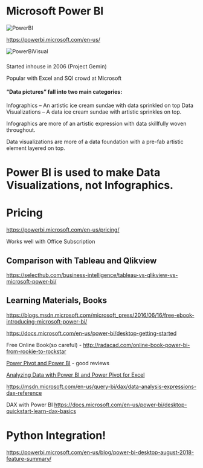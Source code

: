 # Microsoft Power BI

![PowerBI](https://upload.wikimedia.org/wikipedia/commons/6/61/Power-BI-logo-300x79.png)

https://powerbi.microsoft.com/en-us/

![PowerBiVisual](https://docs.microsoft.com/en-us/power-bi/guided-learning/includes/media/0-0-what-is-power-bi/c0a0_1.png)


### 
Started inhouse in 2006 (Project Gemin)

Popular with Excel and SQl crowd at Microsoft


#### “Data pictures” fall into two main categories:

Infographics – An artistic ice cream sundae with data sprinkled on top
Data Visualizations – A data ice cream sundae with artistic sprinkles on top.

Infographics are more of an artistic expression with data skillfully woven throughout.

Data visualizations are more of a data foundation with a pre-fab artistic element layered on top.

# Power BI is used to make Data Visualizations, not Infographics.


# Pricing

https://powerbi.microsoft.com/en-us/pricing/

Works well with Office Subscription

## Comparison with Tableau and Qlikview

https://selecthub.com/business-intelligence/tableau-vs-qlikview-vs-microsoft-power-bi/


## Learning Materials, Books

https://blogs.msdn.microsoft.com/microsoft_press/2016/06/16/free-ebook-introducing-microsoft-power-bi/

https://docs.microsoft.com/en-us/power-bi/desktop-getting-started

Free Online Book(so careful) - http://radacad.com/online-book-power-bi-from-rookie-to-rockstar

[Power Pivot and Power BI](https://www.amazon.com/Power-Pivot-BI-Excel-2010-2016/dp/1615470395) - good reviews


[Analyzing Data with Power BI and Power Pivot for Excel](https://www.amazon.com/gp/product/150930276X)

https://msdn.microsoft.com/en-us/query-bi/dax/data-analysis-expressions-dax-reference

DAX with Power BI
https://docs.microsoft.com/en-us/power-bi/desktop-quickstart-learn-dax-basics


# Python Integration!

https://powerbi.microsoft.com/en-us/blog/power-bi-desktop-august-2018-feature-summary/





